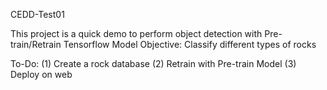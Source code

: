 CEDD-Test01

This project is a quick demo to perform object detection with Pre-train/Retrain Tensorflow Model
Objective: Classify different types of rocks

To-Do:
(1) Create a rock database
(2) Retrain with Pre-train Model
(3) Deploy on web
